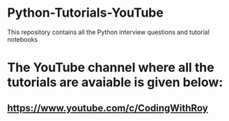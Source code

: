 # Python-Tutorials-YouTube
This repository contains all the Python interview questions and tutorial notebooks

# The YouTube channel where all the tutorials are avaiable is given below:
## https://www.youtube.com/c/CodingWithRoy
